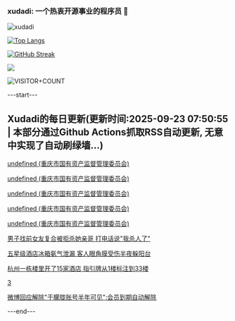 ### xudadi: 一个热衷开源事业的程序员 👋

![xudadi](https://github-readme-stats-git-masterorgs-github-readme-stats-team.vercel.app/api?username=xudadi)

[![Top Langs](https://github-readme-stats.vercel.app/api/top-langs/?username=xudadi)](https://github.com/anuraghazra/github-readme-stats)

[![GitHub Streak](https://streak-stats.demolab.com?user=xudadi&locale=zh_Hans)](https://git.io/streak-stats)

![](https://raw.githubusercontent.com/xudadi/xudadi/main/assets/github-contribution-grid-snake.svg)

![VISITOR+COUNT](https://komarev.com/ghpvc/?username=xudadi&label=VISITOR+COUNT)


---start---

## Xudadi的每日更新(更新时间:2025-09-23 07:50:55 | 本部分通过Github Actions抓取RSS自动更新, 无意中实现了自动刷绿墙...)

[undefined (重庆市国有资产监督管理委员会)](https://dadilab.github.io/feeds/all.xml)

[undefined (重庆市国有资产监督管理委员会)](https://dadilab.github.io/feeds/all.xml)

[undefined (重庆市国有资产监督管理委员会)](https://dadilab.github.io/feeds/all.xml)

[undefined (重庆市国有资产监督管理委员会)](https://dadilab.github.io/feeds/all.xml)

[undefined (重庆市国有资产监督管理委员会)](https://dadilab.github.io/feeds/all.xml)

[男子找前女友复合被拒杀她亲哥 打电话说"我杀人了"](https://m.163.com/news/article/KA3FG50M0534P59R.html)

[五星级酒店冰箱氨气泄漏 客人眼角膜受伤半夜躲阳台](https://m.163.com/news/article/KA3F5D4205561G0D.html)

[杭州一栋楼里开了15家酒店 指引牌从1楼标注到33楼](https://m.163.com/news/article/KA3921MR053469LG.html)

[3](https://m.163.com/touch/news/sub/domestic)

[微博回应解除"于朦胧账号半年可见":会员到期自动解除](https://m.163.com/news/article/KA3AEI72053469LG.html)

---end---
